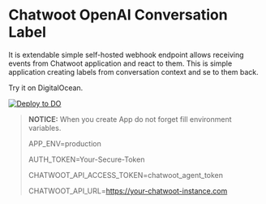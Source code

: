 # Chatwoot OpenAI Conversation Label
It is extendable simple self-hosted webhook endpoint allows receiving events from Chatwoot application and react to them. This is simple application creating labels from conversation context and se to them back. 

Try it on DigitalOcean.

[![Deploy to DO](https://www.deploytodo.com/do-btn-blue.svg)](https://cloud.digitalocean.com/apps/new?repo=https://github.com/1biot/chw-ai-conversation-label/tree/main&refcode=92025543cb9f)

> **NOTICE:** When you create App do not forget fill environment variables.
> 
> APP_ENV=production
> 
> AUTH_TOKEN=Your-Secure-Token
> 
> CHATWOOT_API_ACCESS_TOKEN=chatwoot_agent_token
> 
> CHATWOOT_API_URL=https://your-chatwoot-instance.com
